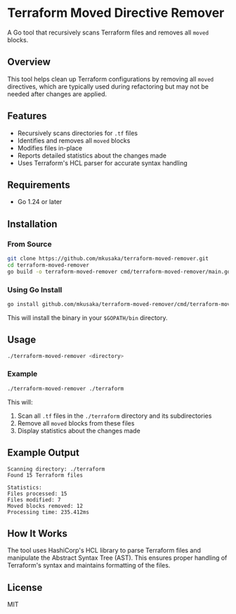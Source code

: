 # Terraform Moved Directive Remover

A Go tool that recursively scans Terraform files and removes all `moved` blocks.

## Overview

This tool helps clean up Terraform configurations by removing all `moved` directives, which are typically used during refactoring but may not be needed after changes are applied.

## Features

- Recursively scans directories for `.tf` files
- Identifies and removes all `moved` blocks
- Modifies files in-place
- Reports detailed statistics about the changes made
- Uses Terraform's HCL parser for accurate syntax handling

## Requirements

- Go 1.24 or later

## Installation

### From Source

```bash
git clone https://github.com/mkusaka/terraform-moved-remover.git
cd terraform-moved-remover
go build -o terraform-moved-remover cmd/terraform-moved-remover/main.go
```

### Using Go Install

```bash
go install github.com/mkusaka/terraform-moved-remover/cmd/terraform-moved-remover@latest
```

This will install the binary in your `$GOPATH/bin` directory.

## Usage

```bash
./terraform-moved-remover <directory>
```

### Example

```bash
./terraform-moved-remover ./terraform
```

This will:
1. Scan all `.tf` files in the `./terraform` directory and its subdirectories
2. Remove all `moved` blocks from these files
3. Display statistics about the changes made

## Example Output

```
Scanning directory: ./terraform
Found 15 Terraform files

Statistics:
Files processed: 15
Files modified: 7
Moved blocks removed: 12
Processing time: 235.412ms
```

## How It Works

The tool uses HashiCorp's HCL library to parse Terraform files and manipulate the Abstract Syntax Tree (AST). This ensures proper handling of Terraform's syntax and maintains formatting of the files.

## License

MIT
